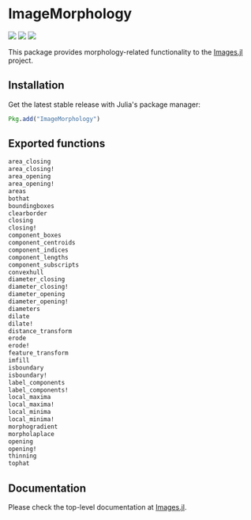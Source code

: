 # ImageMorphology

[![][action-img]][action-url]
[![][pkgeval-img]][pkgeval-url]
[![][codecov-img]][codecov-url]

This package provides morphology-related functionality to the [Images.jl][images-url] project.

## Installation

Get the latest stable release with Julia's package manager:

```julia
Pkg.add("ImageMorphology")
```

## Exported functions

```julia
area_closing
area_closing!
area_opening
area_opening!
areas
bothat
boundingboxes
clearborder
closing
closing!
component_boxes
component_centroids
component_indices
component_lengths
component_subscripts
convexhull
diameter_closing
diameter_closing!
diameter_opening
diameter_opening!
diameters
dilate
dilate!
distance_transform
erode
erode!
feature_transform
imfill
isboundary
isboundary!
label_components
label_components!
local_maxima
local_maxima!
local_minima
local_minima!
morphogradient
morpholaplace
opening
opening!
thinning
tophat
```

## Documentation

Please check the top-level documentation at [Images.jl][images-url].

<!-- URLS -->

[pkgeval-img]: https://juliaci.github.io/NanosoldierReports/pkgeval_badges/I/ImageMorphology.svg
[pkgeval-url]: https://juliaci.github.io/NanosoldierReports/pkgeval_badges/report.html
[action-img]: https://github.com/JuliaImages/ImageMorphology.jl/workflows/Unit%20test/badge.svg
[action-url]: https://action-ci.org/JuliaImages/ImageMorphology.jl
[codecov-img]: https://codecov.io/github/JuliaImages/ImageMorphology.jl/coverage.svg?branch=master
[codecov-url]: https://codecov.io/github/JuliaImages/ImageMorphology.jl?branch=master

[images-url]: https://github.com/JuliaImages/Images.jl
